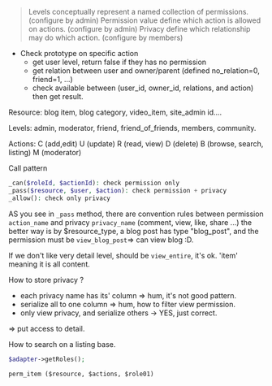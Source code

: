 >
> Levels conceptually represent a named collection of permissions.(configure by admin)
> Permission value define which action is allowed on actions. (configure by admin)
> Privacy define which relationship may do which action. (configure by members)

- Check prototype on specific action
  * get user level, return false if they has no permission
  * get relation between user and owner/parent (defined no_relation=0, friend=1, ...)
  * check available between (user_id, owner_id, relations, and action) then get result.

Resource: blog item, blog category, video_item, site_admin id....

Levels: admin, moderator, friend, friend_of_friends, members, community.

Actions:  C (add,edit) U (update) R (read, view) D (delete) B (browse, search, listing) M (moderator)

Call pattern

```php
_can($roleId, $actionId): check permission only
_pass($resource, $user, $action): check permission + privacy
_allow(): check only privacy
```

AS you see in `_pass` method, there are convention rules between permission `action_name` and privacy `privacy_name` (comment, view, like, share ...)
the better way is by $resource_type, a blog post has type "blog_post", and the permission must be `view_blog_post`=> can view blog :D.

If we don't like very detail level,  should be `view_entire`, it's ok. 'item' meaning it is all content.

How to store privacy ?
 * each privacy name has its' column => hum, it's not good pattern.
 * serialize all to one column => hum, how to filter view permission.
 * only view  privacy, and serialize others -> YES, just correct.


=> put access to detail.

How to search on a listing base.

```php
$adapter->getRoles();
```

```database table
perm_item ($resource, $actions, $role01)
```




